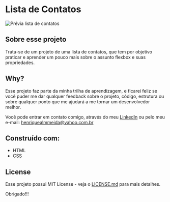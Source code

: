 # Lista de Contatos

![Prévia lista de contatos](https://github.com/LuizTamanaha/lista-de-contatosgit-/assets/30093909/c80ff426-8414-4d77-84f1-4c18a305886c)

## Sobre esse projeto

Trata-se de um projeto de uma lista de contatos, que tem por objetivo praticar e aprender um pouco mais sobre o assunto flexbox e suas propriedades. 

## Why?

Esse projeto faz parte da minha trilha de aprendizagem, e ficarei feliz se você puder me dar qualquer feedback sobre o projeto, código, estrutura ou sobre qualquer ponto que me ajudará a me tornar um desenvolvedor melhor.

Você pode entrar em contato comigo, através do meu [LinkedIn](http://www.linkedin.com/in/luiz-tamanaha) ou pelo meu e-mail: henriquealmmeida@yahoo.com.br

## Construído com:
- HTML
- CSS

## License

Esse projeto possui MIT License - veja o [LICENSE.md](https://github.com/LuizTamanaha/lista-de-contatos/blob/main/LICENSE) para mais detalhes.

Obrigado!!!
